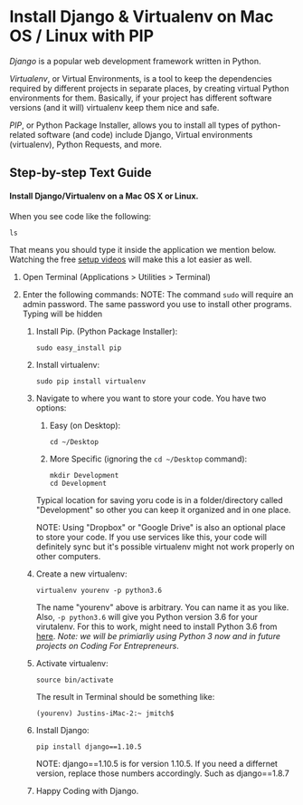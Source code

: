 # Install Django & Virtualenv on Mac OS / Linux with PIP


*Django* is a popular web development framework written in Python. 

*Virtualenv*, or Virtual Environments, is a tool to keep the dependencies required by different projects in separate places, by creating virtual Python environments for them. Basically, if your project has different software versions (and it will) virtualenv keep them nice and safe.

*PIP*, or Python Package Installer, allows you to install all types of python-related software (and code) include Django, Virtual environments (virtualenv), Python Requests, and more.


## Step-by-step Text Guide
#### Install Django/Virtualenv on a Mac OS X or Linux. 

When you see code like the following:

```
ls
```
That means you should type it inside the application we mention below. Watching the free [setup videos](http://joincfe.com/projects#setup) will make this a lot easier as well.


1. Open Terminal (Applications > Utilities > Terminal)
2. Enter the following commands:
NOTE: The command `sudo` will require an admin password. The same password you use to install other programs. Typing will be hidden
	
	1. Install Pip. (Python Package Installer):

		```
		sudo easy_install pip
		```
	2. Install virtualenv:

		```
		sudo pip install virtualenv
		```

	3. Navigate to where you want to store your code. 
		You have two options:
		1. Easy (on Desktop):

			```
			cd ~/Desktop
			```

		2. More Specific (ignoring the ```cd ~/Desktop``` command):

			```
			mkdir Development
			cd Development
			```

		Typical location for saving yoru code is in a folder/directory called "Development" so other you can keep it organized and in one place. 

		NOTE: Using "Dropbox" or "Google Drive" is also an optional place to store your code. If you use services like this, your code will definitely sync but it's possible virtualenv might not work properly on other computers.

	4. Create a new virtualenv:

		```
		virtualenv yourenv -p python3.6
		``` 

		The name "yourenv" above is arbitrary. You can name it as you like. Also, `-p python3.6` will give you Python version 3.6 for your virutalenv. For this to work, might need to install Python 3.6 from [here](https://www.python.org/downloads/). *Note: we will be primiarliy using Python 3 now and in future projects on Coding For Entrepreneurs*.

	5. Activate virtualenv:

		```
		source bin/activate
		```
		The result in Terminal should be something like:
		```
		(yourenv) Justins-iMac-2:~ jmitch$
		``` 

	6. Install Django:
		```
		pip install django==1.10.5
		```
		NOTE: django==1.10.5 is for version 1.10.5. If you need a differnet version, replace those numbers accordingly. Such as django==1.8.7

	7. Happy Coding with Django.



